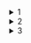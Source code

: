 <details><summary>1</summary>

"あなたはC言語最適化の専門家です。PolyBenchのオリジナルコードと処理内容が一致しているコードを生成して下さい。さらに、そのコードは-O3より最適化されているコード生成を目指して下さい。返答はコードのみで```c ```で囲まないで出力してください。
</details>


<details><summary>2</summary>

以下はCプログラムです。polybenchベンチマークの一部で、最適化を目的としています。  
- 変数名は変更しないでください
- polybenchのI/Oおよびマクロ定義はそのまま維持してください
- コードをより高速にしてください
- 出力はコードのみで、```c ```で囲まないで、追加説明は不要です
- 不完全な関数や構文エラーがないようにしてください
- 実行時間の短縮

{source_code}
"""

</details>




<details><summary>3</summary>

以下はCコードですが、コンパイルエラーが発生しました。
- エラーメッセージをもとに修正してください
- 変数名、関数構造、polybenchの定義は変更しないでください
- 不完全なコード、ヘッダーの欠如、不要な記述を避けてください
- 出力はコードのみでお願いします（```c や ``` など不要）

エラーメッセージ:
{compile_error.strip() if compile_error else "不明なエラー"}

元のコード:
</details>
